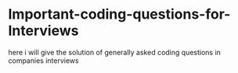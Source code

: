 # Important-coding-questions-for-Interviews
here i will give the solution of generally asked coding questions in companies interviews
